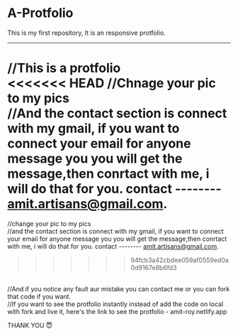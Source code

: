 # A-Protfolio

This is my first repository, It is an responsive protfolio.
<hr>

//This is a protfolio 
<br>
<<<<<<< HEAD
//Chnage your pic to my pics 
<br>
//And the contact section is connect with my gmail, if you want to connect your email for anyone message you you will get the message,then conrtact with me, i will do that for you.  contact -------- amit.artisans@gmail.com.
=======
//change your pic to my pics 
<br>
//and the contact section is connect with my gmail, if you want to connect your email for anyone message you you will get the message,then conrtact with me, i will do that for you.  contact -------- amit.artisans@gmail.com.
>>>>>>> 94fcb3a42cbdee059af0559ed0a0d9167e8b6fd3
<br>
//And if you notice any fault aur mistake you can contact me or you can fork that code if you want.
<br>
//If you want to see the protfolio instantly instead of add the code on local with fork and live it, here's the link to see the protfolio - amit-roy.netlify.app

THANK YOU 😇 

